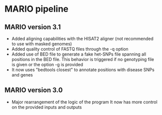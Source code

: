 # MARIO pipeline

## MARIO version 3.1
* Added aligning capabilities with the HISAT2 aligner (not recommended to use with masked genomes)
* Added quality control of FASTQ files through the -q option
* Added use of BED file to generate a fake het-SNPs file spanning all positions
  in the BED file. This behavior is triggered if no genotyping file is given
  or the option -g is provided
* It now uses "bedtools closest" to annotate positions with disease SNPs and genes

## MARIO version 3.0
* Major rearrangement of the logic of the program
  It now has more control on the provided inputs and outputs
